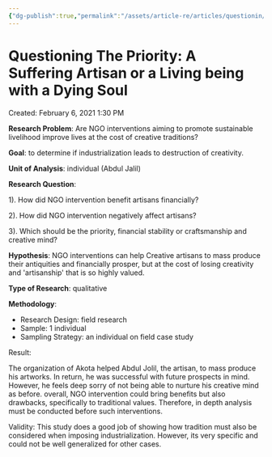 ```yaml
---
{"dg-publish":true,"permalink":"/assets/article-re/articles/questionin/"}
---
```


# Questioning The Priority: A Suffering Artisan or a Living being with a Dying Soul

Created: February 6, 2021 1:30 PM

**Research Problem**: Are NGO interventions aiming to promote sustainable livelihood improve lives at the cost of creative traditions?

**Goal**: to determine if industrialization leads to destruction of creativity.

**Unit of Analysis**: individual (Abdul Jalil)

**Research Question**:

1). How did NGO intervention benefit artisans financially?

2). How did NGO intervention negatively affect artisans?

3). Which should be the priority, financial stability or craftsmanship and creative mind?

**Hypothesis**: NGO interventions can help Creative artisans to mass produce their antiquities and financially prosper, but at the cost of losing creativity and 'artisanship' that is so highly valued.

**Type of Research**: qualitative

**Methodology**:

- Research Design: field research
- Sample: 1 individual
- Sampling Strategy: an individual on field case study

Result:

The organization of Akota helped Abdul Jolil, the artisan, to mass produce his artworks. In return, he was successful with future prospects in mind. However, he feels deep sorry of not being able to nurture his creative mind as before. overall, NGO intervention could bring benefits but also drawbacks, specifically to traditional values. Therefore, in depth analysis must be conducted before such interventions.

Validity: This study does a good job of showing how tradition must also be considered when imposing industrialization. However, its very specific and could not be well generalized for other cases.
